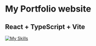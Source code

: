 # My Portfolio website
## React + TypeScript + Vite
[![My Skills](https://skillicons.dev/icons?i=react,ts&perline=10)](https://skillicons.dev)



